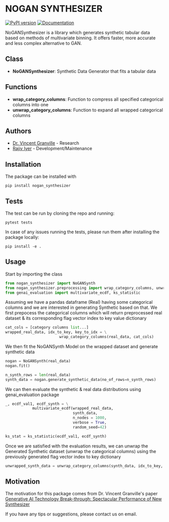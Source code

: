 # NOGAN SYNTHESIZER
[![PyPI version](https://badge.fury.io/py/nogan-synthesizer.svg)](https://badge.fury.io/py/nogan-synthesizer)
[![Documentation](https://img.shields.io/badge/Documentation-%20-blue)](https://rajiviyer.github.io/nogan_synthesizer/)


NoGANSynthesizer is a library which generates synthetic tabular data based on methods of multivariate binning. It offers faster, more accurate and less complex alternative to GAN. 

## Class
- **NoGANSynthesizer**: Synthetic Data Generator that fits a tabular data

## Functions
- **wrap_category_columns**: Function to compress all specified categorical columns into one
- **unwrap_category_columns**: Function to expand all wrapped categorical columns

## Authors
- [Dr. Vincent Granville](mailto:vincentg@mltechniques.com) - Research
- [Rajiv Iyer](mailto:raju.rgi@gmail.com) - Development/Maintenance

## Installation
The package can be installed with
```
pip install nogan_synthesizer
```

## Tests
The test can be run by cloning the repo and running:
```
pytest tests
```
In case of any issues running the tests, please run them after installing the package locally:

```
pip install -e .
```

## Usage

Start by importing the class
```Python
from nogan_synthesizer import NoGANSynth
from nogan_synthesizer.preprocessing import wrap_category_columns, unwrap_category_columns
from genai_evaluation import multivariate_ecdf, ks_statistic
```

Assuming we have a pandas dataframe (Real) having some categorical columns and we are interested in generating Synthetic based on that.
We first prepocess the categorical columns which will return preprocessed real dataset & its corresponding flag vector index to key value dictionary
```Python
cat_cols = [category columns list...]
wrapped_real_data, idx_to_key, key_to_idx = \
                        wrap_category_columns(real_data, cat_cols)
```

We then fit the NoGANSynth Model on the wrapped dataset and generate synthetic data
```Python
nogan = NoGANSynth(real_data)
nogan.fit()

n_synth_rows = len(real_data)
synth_data = nogan.generate_synthetic_data(no_of_rows=n_synth_rows)
```

We can then evaluate the synthetic & real data distributions using genai_evaluation package
```Python
_, ecdf_val1, ecdf_synth = \
            multivariate_ecdf(wrapped_real_data, 
                              synth_data, 
                              n_nodes = 1000,
                              verbose = True,
                              random_seed=42)

ks_stat = ks_statistic(ecdf_val1, ecdf_synth)                              
```

Once we are satisfied with the evaluation results, we can unwrap the Generated Synthetic dataset (unwrap the categorical columns) using the previously generated flag vector index to key dictionary
```Python
unwrapped_synth_data = unwrap_category_columns(synth_data, idx_to_key, cat_cols)
```
## Motivation
The motivation for this package comes from Dr. Vincent Granville's paper [Generative AI Technology Break-through: Spectacular Performance of New Synthesizer](https://mltechniques.com/2023/08/02/generative-ai-technology-break-through-spectacular-performance-of-new-synthesizer/)

If you have any tips or suggestions, please contact us on email.